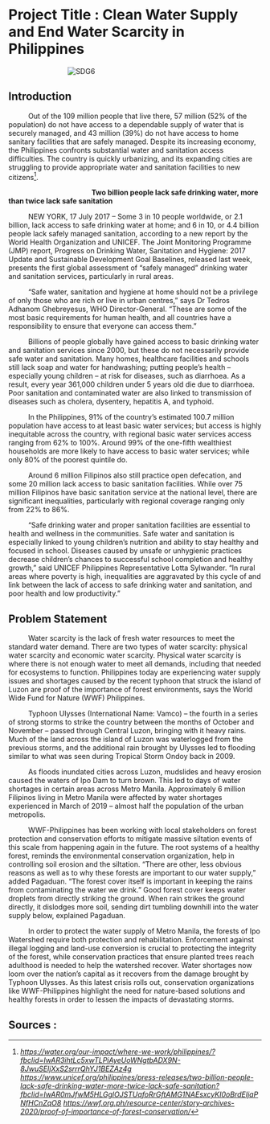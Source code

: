 # Project Title : Clean Water Supply and End Water Scarcity in Philippines
&nbsp;&nbsp;&nbsp;&nbsp;&nbsp;&nbsp;&nbsp;&nbsp;&nbsp;&nbsp;&nbsp;&nbsp;&nbsp;&nbsp;&nbsp;&nbsp;&nbsp;&nbsp;&nbsp;&nbsp;&nbsp;&nbsp;&nbsp;&nbsp;&nbsp;&nbsp;&nbsp;&nbsp;&nbsp;&nbsp;![SDG6](https://user-images.githubusercontent.com/113676687/232476683-0b74488b-cf99-4578-a5e8-c14c614ff8cf.JPG)

## Introduction 
&nbsp;&nbsp;&nbsp;&nbsp;&nbsp;&nbsp;&nbsp;&nbsp;&nbsp;&nbsp;Out of the 109 million people that live there, 57 million (52% of the
population) do not have access to a dependable supply of water that
is securely managed, and 43 million (39%) do not have access to
home sanitary facilities that are safely managed. Despite its
increasing economy, the Philippines confronts substantial water and
sanitation access difficulties. The country is quickly urbanizing, and
its expanding cities are struggling to provide appropriate water and
sanitation facilities to new citizens[^1].

&nbsp;&nbsp;&nbsp;&nbsp;&nbsp;&nbsp;&nbsp;&nbsp;&nbsp;&nbsp;&nbsp;&nbsp;&nbsp;&nbsp;&nbsp;&nbsp;&nbsp;&nbsp;&nbsp;&nbsp;&nbsp;&nbsp;&nbsp;&nbsp;&nbsp;&nbsp;&nbsp;&nbsp;&nbsp;&nbsp;&nbsp;&nbsp;&nbsp;&nbsp;&nbsp;&nbsp;&nbsp;&nbsp;&nbsp;&nbsp;&nbsp;&nbsp;**Two billion people lack safe drinking water, more than twice lack safe sanitation**

&nbsp;&nbsp;&nbsp;&nbsp;&nbsp;&nbsp;&nbsp;&nbsp;&nbsp;&nbsp;NEW YORK, 17 July 2017 – Some 3 in 10 people worldwide, or 2.1 billion, lack access to safe drinking water at home; and 6 in 10, or 4.4 billion people lack safely managed sanitation, according to a new report by the World Health Organization and UNICEF. The Joint Monitoring Programme (JMP) report, Progress on Drinking Water, Sanitation and Hygiene: 2017 Update and Sustainable Development Goal Baselines, released last week, presents the first global assessment of “safely managed” drinking water and sanitation services, particularly in rural areas.

&nbsp;&nbsp;&nbsp;&nbsp;&nbsp;&nbsp;&nbsp;&nbsp;&nbsp;&nbsp;“Safe water, sanitation and hygiene at home should not be a privilege of only those who are rich or live in urban centres,” says Dr Tedros Adhanom Ghebreyesus, WHO Director-General. “These are some of the most basic requirements for human health, and all countries have a responsibility to ensure that everyone can access them.”

&nbsp;&nbsp;&nbsp;&nbsp;&nbsp;&nbsp;&nbsp;&nbsp;&nbsp;&nbsp;Billions of people globally have gained access to basic drinking water and sanitation services since 2000, but these do not necessarily provide safe water and sanitation. Many homes, healthcare facilities and schools still lack soap and water for handwashing; putting people’s health – especially young children – at risk for diseases, such as diarrhoea. As a result, every year 361,000 children under 5 years old die due to diarrhoea. Poor sanitation and contaminated water are also linked to transmission of diseases such as cholera, dysentery, hepatitis A, and typhoid.

&nbsp;&nbsp;&nbsp;&nbsp;&nbsp;&nbsp;&nbsp;&nbsp;&nbsp;&nbsp;In the Philippines, 91% of the country’s estimated 100.7 million population have access to at least basic water services; but access is highly inequitable across the country, with regional basic water services access ranging from 62% to 100%. Around 99% of the one-fifth wealthiest households are more likely to have access to basic water services; while only 80% of the poorest quintile do.

&nbsp;&nbsp;&nbsp;&nbsp;&nbsp;&nbsp;&nbsp;&nbsp;&nbsp;&nbsp;Around 6 million Filipinos also still practice open defecation, and some 20 million lack access to basic sanitation facilities. While over 75 million Filipinos have basic sanitation service at the national level, there are significant inequalities, particularly with regional coverage ranging only from 22% to 86%.

&nbsp;&nbsp;&nbsp;&nbsp;&nbsp;&nbsp;&nbsp;&nbsp;&nbsp;&nbsp;“Safe drinking water and proper sanitation facilities are essential to health and wellness in the communities. Safe water and sanitation is especially linked to young children’s nutrition and ability to stay healthy and focused in school. Diseases caused by unsafe or unhygienic practices decrease children’s chances to successful school completion and healthy growth,” said UNICEF Philippines Representative Lotta Sylwander. “In rural areas where poverty is high, inequalities are aggravated by this cycle of and link between the lack of access to safe drinking water and sanitation, and poor health and low productivity.”

## Problem Statement 
&nbsp;&nbsp;&nbsp;&nbsp;&nbsp;&nbsp;&nbsp;&nbsp;&nbsp;&nbsp;Water scarcity is the lack of fresh water resources to meet the standard water demand. There are two types of water scarcity: physical water scarcity and economic water scarcity. Physical water scarcity is where there is not enough water to meet all demands, including that needed for ecosystems to function. Philippines today are experiencing water supply issues and shortages caused by the recent typhoon that struck the island of Luzon are proof of the importance of forest environments, says the World Wide Fund for Nature (WWF) Philippines.

&nbsp;&nbsp;&nbsp;&nbsp;&nbsp;&nbsp;&nbsp;&nbsp;&nbsp;&nbsp;Typhoon Ulysses (International Name: Vamco) – the fourth in a series of strong storms to strike the country between the months of October and November – passed through Central Luzon, bringing with it heavy rains. Much of the land across the island of Luzon was waterlogged from the previous storms, and the additional rain brought by Ulysses led to flooding similar to what was seen during Tropical Storm Ondoy back in 2009.

&nbsp;&nbsp;&nbsp;&nbsp;&nbsp;&nbsp;&nbsp;&nbsp;&nbsp;&nbsp;As floods inundated cities across Luzon, mudslides and heavy erosion caused the waters of Ipo Dam to turn brown. This led to days of water shortages in certain areas across Metro Manila. Approximately 6 million Filipinos living in Metro Manila were affected by water shortages experienced in March of 2019 – almost half the population of the urban metropolis.

&nbsp;&nbsp;&nbsp;&nbsp;&nbsp;&nbsp;&nbsp;&nbsp;&nbsp;&nbsp;WWF-Philippines has been working with local stakeholders on forest protection and conservation efforts to mitigate massive siltation events of this scale from happening again in the future. The root systems of a healthy forest, reminds the environmental conservation organization, help in controlling soil erosion and the siltation. “There are other, less obvious reasons as well as to why these forests are important to our water supply,” added Pagaduan. “The forest cover itself is important in keeping the rains from contaminating the water we drink.” Good forest cover keeps water droplets from directly striking the ground. When rain strikes the ground directly, it dislodges more soil, sending dirt tumbling downhill into the water supply below, explained Pagaduan.

&nbsp;&nbsp;&nbsp;&nbsp;&nbsp;&nbsp;&nbsp;&nbsp;&nbsp;&nbsp;In order to protect the water supply of Metro Manila, the forests of Ipo Watershed require both protection and rehabilitation. Enforcement against illegal logging and land-use conversion is crucial to protecting the integrity of the forest, while conservation practices that ensure planted trees reach adulthood is needed to help the watershed recover. Water shortages now loom over the nation’s capital as it recovers from the damage brought by Typhoon Ulysses. As this latest crisis rolls out, conservation organizations like WWF-Philippines highlight the need for nature-based solutions and healthy forests in order to lessen the impacts of devastating storms.


## Sources : 
[^1]:*https://water.org/our-impact/where-we-work/philippines/?fbclid=IwAR3ihtLc5xwTLPiAyeUoWNgtbADX9N-8JwuSEIjXxS2srrrQhYJ1BEZAz4g*
*https://www.unicef.org/philippines/press-releases/two-billion-people-lack-safe-drinking-water-more-twice-lack-safe-sanitation?fbclid=IwAR0mJfwM5HLGglOJSTUqfoRrGftAMG1NAEsxcyKI0oBrdEIjaPNfHCnZqO8*
*https://wwf.org.ph/resource-center/story-archives-2020/proof-of-importance-of-forest-conservation/*
